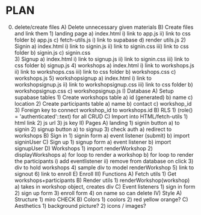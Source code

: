 # PLAN

0) delete/create files
    A) Delete unnecessary given materials
    B) Create files and link them
        1) landing page
            a) index.html
                i) link to app.js
                ii) link to css folder
            b) app.js
            c) fetch-utils.js
                i) link to supabase
            d) render utils.js
        2) Signin
            a) index.html
                i) link to signin.js
                ii) link to signin.css
                iii) link to css folder
            b) signin.js
            c) signin.css  
        3) Signup
            a) index.html
                i) link to signup.js
                ii) link to signin.css
                iii) link to css folder
            b) signup.js
        4) workshops
            a) index.html
                i) link to workshops.js
                ii) link to workshops.css
                iii) link to css folder
            b) workshops.css
            c) workshops.js
        5) workshopsignup
            a) index.html
                i) link to workshopsignup.js
                ii) link to workshopsignup.css
                iii) link to css folder
            b) workshopsignup.css
            c) workshopsignup.js
I) Database
    A) Setup supabase tables
        1) Create workshops table
            a) id (generated)
            b) name
            c) location
        2) Create participants table
            a) name
            b) contact
            c) workshop_id
        3) Foreign key to connect workshop_id to workshops.id
    B) RLS
        1) (role() = 'authenticated'::text) for all CRUD
    C) Import into HTML/fetch-utils
        1) html link
        2) js url
        3) js key
II) Pages
    A) landing
        1) signin button
            a) <a> to signin
        2) signup button
            a) <a> to signup
        3) check auth
            a) redirect to workshops
    B) Sign in
        1) signin form
            a) event listener (submit)
            b) import signinUser
    C) Sign up
        1) signup form
            a) event listener
            b) import signupUser
    D) Workshops
        1) import renderWorkshop
        2) displayWorkshops
            a) for loop to render a workshop
            b) for loop to render the participants
                i) add eventlistener
                ii) remove from database on click
        3) div to hold workshops
        4) sample div to model renderWorkshop
        5) link to signout
        6) link to enroll
    E) Enroll
III) Functions
    A) Fetch utils
        1) Get workshops+participants
    B) Render utils
        1) renderWorkshop(workshop)
            a) takes in workshop object, creates div
    C) Event listeners
        1) sign in form
        2) sign up form
        3) enroll form
        4) on name so can delete
IV) Style
    A) Structure
        1) miro CHECK
    B) Colors
        1) coolors
        2) red yellow orange?
    C) Aesthetics
        1) background picture?
        2) icons / images?
